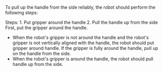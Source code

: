 To pull up the handle from the side reliably, the robot should perform the following steps:

  Steps:  1. Put gripper around the handle  2. Pull the handle up from the side
  First, put the gripper around the handle.
  - When the robot's gripper is not around the handle and the robot's gripper is not vertically aligned with the handle, the robot should put gripper around handle.
  If the gripper is fully around the handle, pull up on the handle from the side.
  - When the robot's gripper is around the handle, the robot should pull handle up from the side.